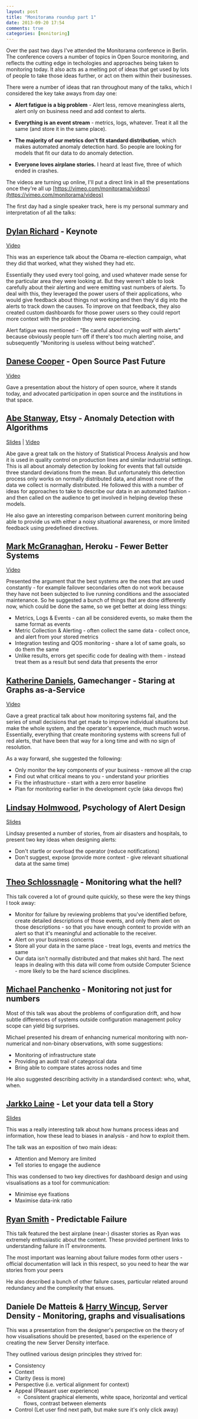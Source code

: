 ```yaml
---
layout: post
title: "Monitorama roundup part 1"
date: 2013-09-20 17:54
comments: true
categories: [monitoring]
---
```


Over the past two days I've attended the Monitorama conference in Berlin. The conference covers a number of topics in Open Source monitoring, and reflects the cutting edge in techologies and approaches being taken to monitoring today. It also acts as a melting pot of ideas that get used by lots of people to take those ideas further, or act on them within their businesses.

There were a number of ideas that ran throughout many of the talks, which I considered the key take aways from day one:

- **Alert fatigue is a big problem** - Alert less, remove meaningless alerts, alert only on business need and add context to alerts.

- **Everything is an event stream** - metrics, logs, whatever. Treat it all the same (and store it in the same place).

- **The majority of our metrics don't fit standard distribution**, which makes automated anomaly detection hard. So people are looking for models that fit our data to do anomaly detection.

- **Everyone loves airplane stories.** I heard at least five, three of which ended in crashes.

The videos are turning up online, I'll put a direct link in all the presentations once they're all up [https://vimeo.com/monitorama/videos](https://vimeo.com/monitorama/videos)

The first day had a single speaker track, here is my personal summary and interpretation of all the talks:


## [Dylan Richard](https://www.twitter.com/dylanr) - Keynote ##

[Video](https://vimeo.com/75176595)

This was an experience talk about the Obama re-election campaign, what they did that worked, what they wished they had etc.

Essentially they used every tool going, and used whatever made sense for the particular area they were looking at. But they weren't able to look carefully about their alerting and were emitting vast numbers of alerts. To deal with this, they leveraged the power users of their applications, who would give feedback about things not working and then they'd dig into the alerts to track down the causes. To improve on that feedback, they also created custom dashboards for those power users so they could report more context with the problem they were experiencing.

Alert fatigue was mentioned - "Be careful about crying wolf with alerts" because obviously people turn off if there's too much alerting noise, and subsequently "Monitoring is useless without being watched".



## [Danese Cooper](https://www.twitter.com/divedanese) - Open Source Past Future ##

[Video](https://vimeo.com/75179551)

Gave a presentation about the history of open source, where it stands today, and advocated participation in open source and the institutions in that space.


## [Abe Stanway](https://www.twitter.com/abestanway), Etsy - Anomaly Detection with Algorithms ##

[Slides](https://speakerdeck.com/astanway/mom-my-algorithms-suck) | [Video](https://vimeo.com/75183236)

Abe gave a great talk on the history of Statistical Process Analysis and how it is used in quality control on production lines and similar industrial settings. This is all about anomaly detection by looking for events that fall outside three standard deviations from the mean. But unfortunately this detection process only works on normally distributed data, and almost none of the data we collect is normally distributed. He followed this with a number of ideas for approaches to take to describe our data in an automated fashion - and then called on the audience to get involved in helping develop these models.

He also gave an interesting comparison between current monitoring being able to provide us with either a noisy situational awareness, or more limited feedback using predefined directives.


## [Mark McGranaghan](https://twitter.com/mmcgrana), Heroku - Fewer Better Systems ##

[Video](https://vimeo.com/75189473)

Presented the argument that the best systems are the ones that are used constantly - for example failover secondaries often do not work because they have not been subjected to live running conditions and the associated maintenance. So he suggested a bunch of things that are done differently now, which could be done the same, so we get better at doing less things:

- Metrics, Logs & Events - can all be considered events, so make them the same format as events 
- Metric Collection & Alerting - often collect the same data - collect once, and alert from your stored metrics
- Integration testing and QOS monitoring - share a lot of same goals, so do them the same
- Unlike results, errors get specific code for dealing with them - instead treat them as a result but send data that presents the error


## [Katherine Daniels](https://twitter.com/beerops), Gamechanger - Staring at Graphs as-a-Service ##

[Video](https://vimeo.com/75190339)

Gave a great practical talk about how monitoring systems fail, and the series of small decisions that get made to improve individual situations but make the whole system, and the operator's experience, much much worse. Essentially, everything that create monitoring systems with screens full of red alerts, that have been that way for a long time and with no sign of resolution.

As a way forward, she suggested the following:

- Only monitor the key components of your business - remove all the crap
- Find out what critical means to you - understand your priorities
- Fix the infrastructure - start with a zero error baseline
- Plan for monitoring earlier in the development cycle (aka devops ftw)


## [Lindsay Holmwood](https://twitter.com/auxesis), Psychology of Alert Design ##

[Slides](https://speakerdeck.com/auxesis/the-psychology-of-alert-design)

Lindsay presented a number of stories, from air disasters and hospitals, to present two key ideas when designing alerts:

- Don't startle or overload the operator (reduce notifications)
- Don't suggest, expose (provide more context - give relevant situational data at the same time)


## [Theo Schlossnagle](https://twitter.com/postwait) - Monitoring what the hell? ##

This talk covered a lot of ground quite quickly, so these were the key things I took away:

- Monitor for failure by reviewing problems that you've identified before, create detailed descriptions of those events, and only them alert on those descriptions - so that you have enough context to provide with an alert so that it's meaningful and actionable to the receiver.
- Alert on your business concerns
- Store all your data in the same place - treat logs, events and metrics the same
- Our data isn't normally distributed and that makes shit hard. The next leaps in dealing with this data will come from outside Computer Science - more likely to be the hard science disciplines.


## [Michael Panchenko](https://twitter.com/mihasya) - Monitoring not just for numbers ##

Most of this talk was about the problems of configuration drift, and how subtle differences of systems outside configuration management policy scope can yield big surprises. 

Michael presented his dream of enhancing numerical monitoring with non-numerical and non-binary observations, with some suggestions:

- Monitoring of infrastructure state
- Providing an audit trail of categorical data
- Bring able to compare states across nodes and time

He also suggested describing activity in a standardised context: who, what, when.


## [Jarkko Laine](https://twitter.com/jarkko) - Let your data tell a Story ##

[Slides](http://bearmetal.eu/theden/let-your-data-tell-a-story/)

This was a really interesting talk about how humans process ideas and information, how these lead to biases in analysis - and how to exploit them.

The talk was an exposition of two main ideas:

- Attention and Memory are limited
- Tell stories to engage the audience

This was condensed to two key directives for dashboard design and using visualisations as a tool for communication:

- Minimise eye fixations
- Maximise data-ink ratio


## [Ryan Smith](https://twitter.com/ryandotsmith) - Predictable Failure ##

This talk featured the best airplane (near-) disaster stories as Ryan was extremely enthusiastic about the content. These provided  pertinent links to understanding failure in IT environments.

The most important was learning about failure modes form other users - official documentation will lack in this respect, so you need to hear the war stories from your peers

He also described a bunch of other failure cases, particular related around redundancy and the complexity that ensues.


## Daniele De Matteis & [Harry Wincup](https://twitter.com/harrywincup), Server Density - Monitoring, graphs and visualisations ##

This was a presentation from the designer's perspective on the theory of how visualisations should be presented, based on the experience of creating the new Server Density interface.

They outlined various design principles they strived for:

  - Consistency
  - Context 
  - Clarity (less is more)
  - Perspective (i.e. vertical alignment for context)
  - Appeal (Pleasant user experience)
    - Consistent graphical elements, white space, horizontal and vertical flows, contrast between elements
  - Control (Let user find next path, but make sure it's only click away)

